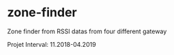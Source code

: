 # zone-finder
Zone finder from RSSI datas from four different gateway

Projet Interval: 11.2018-04.2019
